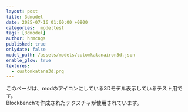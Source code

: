 ```yaml
---
layout: post
title: 3dmodel
date: 2025-07-16 01:00:00 +0900
categories:  modeltest
tags: [3dmodel]
author: hrmcngs
published: true
onlydate: false
model_path: /assets/models/cutomkatanairon3d.json
enable_glow: true
textures:
  - customkatana3d.png
---    
```


このページは、modのアイコンにしている3Dモデル表示しているテスト用です。  
Blockbenchで作成されたテクスチャが使用されています。
